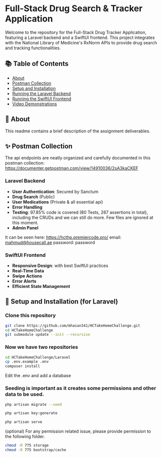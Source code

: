 # Full-Stack Drug Search & Tracker Application

Welcome to the repository for the Full-Stack Drug Tracker Application, featuring a Laravel backend and a SwiftUI frontend. This project integrates with the National Library of Medicine's RxNorm APIs to provide drug search and tracking functionalities.

## 📚 Table of Contents

- [About](#-about)
- [Postman Collection](#-postman-collection)
- [Setup and Installation](#-setup-and-installation)
- [Running the Laravel Backend](#running-the-laravel-backend)
- [Running the SwiftUI Frontend](#running-the-swiftui-frontend)
- [Video Demonstrations](#video-demonstrations)

## 🌟 About
This readme contains a brief description of the assignment deliverables.


## ✨ Postman Collection
The api endpoints are neatly organized and carefully documented in this postman collection: https://documenter.getpostman.com/view/14910036/2sA3kaCKEF


### Laravel Backend

- **User Authentication**: Secured by Sanctum
- **Drug Search** (Public)
- **User Medications** (Private & all essential api)
- **Error Handling**
- **Testing**: 97.85% code is covered (80 Tests, 267 assertions in total), including the CRUDs and we can still do more. Few files are ignored at this moment.
- **Admin Panel**

It can be seen here: https://hcthp.premiercode.pro/
email: mahmud@housecall.ae
password: password


### SwiftUI Frontend

- **Responsive Design**: with best SwiftUI practices
- **Real-Time Data**
- **Swipe Actions**
- **Error Alerts**
- **Efficient State Management**

## 🚀 Setup and Installation (for Laravel)

### Clone this repository

```bash
git clone https://github.com/mhasan341/HCTakeHomeChallenge.git
cd HCTakeHomeChallenge
git submodule update --init --recursive
```
### Now we have two repositories

```bash
cd HCTakeHomeChallenge/Laravel
cp .env.example .env
composer install
```
Edit the .env and add a database

### Seeding is important as it creates some permissions and other data to be used.
```bash
php artisan migrate --seed

php artisan key:generate

php artisan serve
```

(optional)
For any permission related issue, please provide permission to the following folder.

```bash
chmod -R 775 storage
chmod -R 775 bootstrap/cache
```

